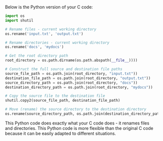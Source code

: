 Below is the Python version of your C code:

```python
import os
import shutil

# Rename files - current working directory
os.rename('input.txt', 'output.txt')

# Rename directories - current working directory
os.rename('docs', 'mydocs')

# Get the root directory path
root_directory = os.path.dirname(os.path.abspath(__file__))))

# Construct the full source and destination file paths
source_file_path = os.path.join(root_directory, "input.txt"))
destination_file_path = os.path.join(root_directory, "output.txt"))
source_directory_path = os.path.join(root_directory, "docs"))
destination_directory_path = os.path.join(root_directory, "mydocs"))

# Copy the source file to the destination file
shutil.copy2(source_file_path, destination_file_path)

# Move (rename) the source directory to the destination directory
os.rename(source_directory_path, os.path.join(destination_directory_path, "docs")))
```
This Python code does exactly what your C code does - it renames files and directories. This Python code is more flexible than the original C code because it can be easily adapted to different situations.

